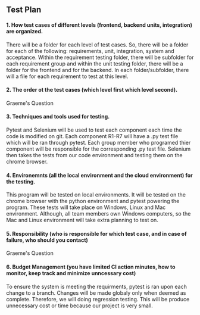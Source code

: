 ## Test Plan

#### 1. How test cases of different levels (frontend, backend units, integration) are organized.

There will be a folder for each level of test cases. So, there will be a folder for each of the following: requirements, unit, integration, system and acceptance. Within the requirement testing folder, there will be subfolder for each requirement group and within the unit testing folder, there will be a folder for the frontend and for the backend. In each folder/subfolder, there will a file for each requirement to test at this level.

#### 2. The order ot the test cases (which level first which level second).

Graeme's Question

#### 3. Techniques and tools used for testing.

Pytest and Selenium will be used to test each component each time the code is modified on git. Each component R1-R7 will have a .py test file which will be ran through pytest. Each group member who programed thier component will be responsible for the corresponding .py test file. Selenium then takes the tests from our code environment and testing them on the chrome browser.

#### 4. Environemnts (all the local environment and the cloud environment) for the testing.

This program will be tested on local environments. It will be tested on the chrome browser with the python environment and pytest powering the program. These tests will take place on Windows, Linux and Mac environment. Although, all team members own Windows computers, so the Mac and Linux environment will take extra planning to test on.

#### 5. Responsibility (who is responsible for which test case, and in case of failure, who should you contact)

Graeme's Question

#### 6. Budget Management (you have limited CI action minutes, how to monitor, keep track and minimize unncessary cost)

To ensure the system is meeting the requirments, pytest is ran upon each change to a branch. Changes will be made globaly only when deemed as complete. Therefore, we will doing regression testing. This will be produce unnecessary cost or time because our project is very small.